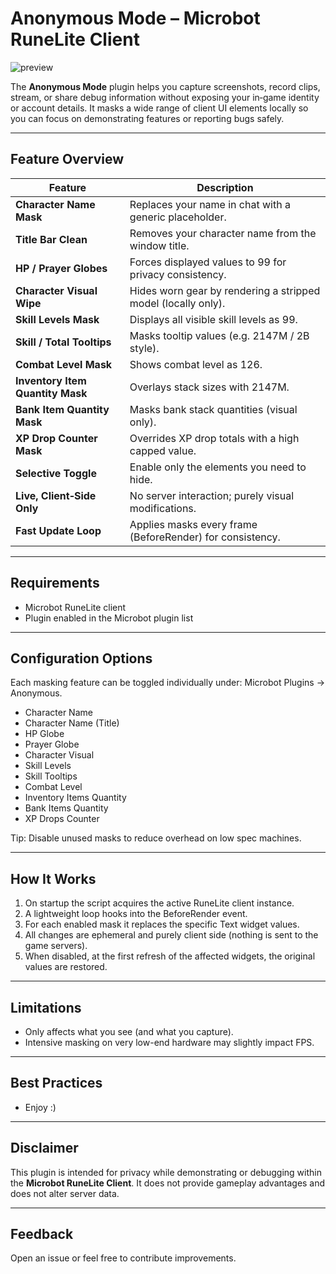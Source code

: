 # Anonymous Mode – Microbot RuneLite Client

![preview](assets/img.gif)

The **Anonymous Mode** plugin helps you capture screenshots, record clips, stream, or share debug information without exposing your in‑game identity or account details. It masks a wide range of client UI elements locally so you can focus on demonstrating features or reporting bugs safely.

---

## Feature Overview

| Feature | Description |
|---------|-------------|
| **Character Name Mask** | Replaces your name in chat with a generic placeholder. |
| **Title Bar Clean** | Removes your character name from the window title. |
| **HP / Prayer Globes** | Forces displayed values to 99 for privacy consistency. |
| **Character Visual Wipe** | Hides worn gear by rendering a stripped model (locally only). |
| **Skill Levels Mask** | Displays all visible skill levels as 99. |
| **Skill / Total Tooltips** | Masks tooltip values (e.g. 2147M / 2B style). |
| **Combat Level Mask** | Shows combat level as 126. |
| **Inventory Item Quantity Mask** | Overlays stack sizes with 2147M. |
| **Bank Item Quantity Mask** | Masks bank stack quantities (visual only). |
| **XP Drop Counter Mask** | Overrides XP drop totals with a high capped value. |
| **Selective Toggle** | Enable only the elements you need to hide. |
| **Live, Client‑Side Only** | No server interaction; purely visual modifications. |
| **Fast Update Loop** | Applies masks every frame (BeforeRender) for consistency. |

---

## Requirements
- Microbot RuneLite client
- Plugin enabled in the Microbot plugin list

---

## Configuration Options
Each masking feature can be toggled individually under: Microbot Plugins -> Anonymous.
- Character Name
- Character Name (Title)
- HP Globe
- Prayer Globe
- Character Visual
- Skill Levels
- Skill Tooltips
- Combat Level
- Inventory Items Quantity
- Bank Items Quantity
- XP Drops Counter

Tip: Disable unused masks to reduce overhead on low spec machines.

---

## How It Works
1. On startup the script acquires the active RuneLite client instance.
2. A lightweight loop hooks into the BeforeRender event.
3. For each enabled mask it replaces the specific Text widget values.
4. All changes are ephemeral and purely client side (nothing is sent to the game servers).
5. When disabled, at the first refresh of the affected widgets, the original values are restored.

---

## Limitations
- Only affects what you see (and what you capture).
- Intensive masking on very low-end hardware may slightly impact FPS.

---

## Best Practices
- Enjoy :)

---

## Disclaimer
This plugin is intended for privacy while demonstrating or debugging within the **Microbot RuneLite Client**. It does not provide gameplay advantages and does not alter server data.

---

## Feedback
Open an issue or feel free to contribute improvements.

